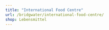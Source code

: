 ```yaml
---
title: "International Food Centre"
url: /bridgwater/international-food-centre/
shop: Lebensmittel
---
```


